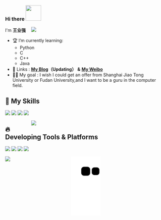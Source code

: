 ### **Hi there**   <img src="https://media.giphy.com/media/hvRJCLFzcasrR4ia7z/giphy.gif" width="50px" height="50px">
<a><img align="right" width="420" src="https://github-readme-stats.vercel.app/api?username=WangYeQianger&bg_color=30,e96443,904e95&title_color=fff&text_color=fff&hide_border=true" /></a>

I'm **王业强**


- 🏆 I’m currently learning:
  - Python
  - C
  - C++
  - Java
- 🧲 Links : **[My Blog](https://blog.csdn.net/Muchenxi_?spm=1000.2115.3001.5343)（Updating）**  **&**  **[My Weibo](https://weibo.com/u/5488250671)**
- 🐱‍🏍 My goal : I wish I could get an offer from Shanghai Jiao Tong University or Fudan University,and I want to be a guru in the computer field.
 

## 🥼 **My Skills**
![](https://img.shields.io/badge/-Python-3e74a2?style=flat-square&logo=Python&logoColor=fff)
![](https://img.shields.io/badge/-HTML-e76029?style=flat-square&logo=html5&logoColor=fff)
![](https://img.shields.io/badge/-C-339933?style=flat-square&logo=C&logoColor=fff)
![](https://img.shields.io/badge/-C++-4fc08d?style=flat-square&logo=cplusplus&logoColor=fff)


<img align="right" width="420" src="https://github-readme-stats.vercel.app/api/top-langs/?username=nnjjjcc&layout=compact&bg_color=30,e96443,904e95&title_color=fff&text_color=fff&hide_border=true" />



## 🔥 **Developing Tools & Platforms**
![](https://img.shields.io/badge/%20-Windows10-brightgreen)
![](https://img.shields.io/badge/%20-IDLE-blue)
![](https://img.shields.io/badge/%20-Pycharm-yellowgreen)
![](https://img.shields.io/badge/%20-Visual%20Studio%202019-purple)


<img align="left" src="https://cdn.jsdelivr.net/gh/yzyyz1387/WangYeQianger/nwafu.png" height="75px"> 


<div align="center">
  <img src="https://raw.githubusercontent.com/yzyyz1387/yzyyz1387/main/assets/github-contribution-grid-snake.svg" alt="GitHub Contribution Grid Snake">
</div>
